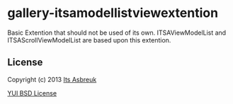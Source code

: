 gallery-itsamodellistviewextention
==================================


Basic Extention that should not be used of its own.
ITSAViewModelList and ITSAScrollViewModelList are based upon this extention.

License
-------

Copyright (c) 2013 [Its Asbreuk](http://http://itsasbreuk.nl)

[YUI BSD License](http://developer.yahoo.com/yui/license.html)
